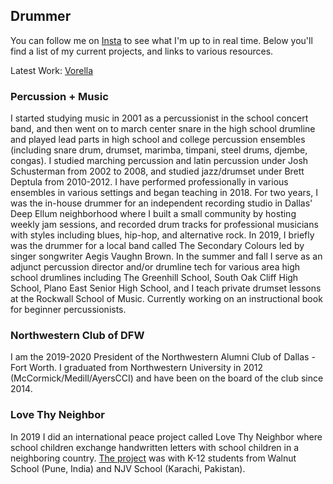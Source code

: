 ## Drummer

You can follow me on [Insta](https://instagram.com/ChicagoGupta) to see what I'm up to in real time. Below you'll find a list of my current projects, and links to various resources.

Latest Work: [Vorella](https://open.spotify.com/album/1MkeaB9qkhdrWs0aXWvwXJ)

### Percussion + Music

I started studying music in 2001 as a percussionist in the school concert band, and then went on to march center snare in the high school drumline and played lead parts in high school and college percussion ensembles (including snare drum, drumset, marimba, timpani, steel drums, djembe, congas). I studied marching percussion and latin percussion under Josh Schusterman from 2002 to 2008, and studied jazz/drumset under Brett Deptula from 2010-2012. I have performed professionally in various ensembles in various settings and began teaching in 2018. For two years, I was the in-house drummer for an independent recording studio in Dallas' Deep Ellum neighborhood where I built a small community by hosting weekly jam sessions, and recorded drum tracks for professional musicians with styles including blues, hip-hop, and alternative rock. In 2019, I briefly was the drummer for a local band called The Secondary Colours led by singer songwriter Aegis Vaughn Brown. In the summer and fall I serve as an adjunct percussion director and/or drumline tech for various area high school drumlines including The Greenhill School, South Oak Cliff High School, Plano East Senior High School, and I teach private drumset lessons at the Rockwall School of Music. Currently working on an instructional book for beginner percussionists.

### Northwestern Club of DFW

I am the 2019-2020 President of the Northwestern Alumni Club of Dallas - Fort Worth. I graduated from Northwestern University in 2012 (McCormick/Medill/AyersCCI) and have been on the board of the club since 2014.

### Love Thy Neighbor

In 2019 I did an international peace project called Love Thy Neighbor where school children exchange handwritten letters with school children in a neighboring country. [The project](https://www.facebook.com/walnutedu/posts/2436345716437948) was with K-12 students from Walnut School (Pune, India) and NJV School (Karachi, Pakistan). 
